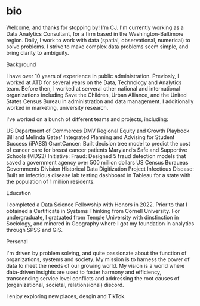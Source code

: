 # bio

Welcome, and thanks for stopping by! I'm CJ. I'm currently working as a Data Analytics Consultant, for a firm based in the Washington-Baltimore region. Daily, I work to work with data (spatial, observational, numerical) to solve problems. I strive to make complex data problems seem simple, and bring clarity to ambiguity. 

Background

I have over 10 years of experience in public administration. Previosly, I worked at ATD for several years on the Data, Technology and Analytics team. Before then, I worked at serveral other national and international organizations including Save the Children, Urban Alliance, and the United States Census Bureau in administration and data management. I additionally worked in marketing, university research.

I've worked on a bunch of different teams and projects, including:

US Department of Commerces DMV Regional Equity and Growth Playbook
Bill and Melinda Gates' Integrated Planning and Advising for Student Success (iPASS) GrantCancer: Built decision tree model to predict the cost of cancer care for breast cancer patients
Maryland’s Safe and Supportive Schools (MDS3) Initiative: Fraud: Designed 5 fraud detection models that saved a government agency over 500 million dollars
US Census Buraueas Governments Division Historical Data Digitization Project Infectious Disease: Built an infectious disease lab testing dashboard in Tableau for a state with the population of 1 million residents.

Education

I completed a Data Science Fellowship with Honors in 2022. Prior to that I obtained a Certificate in Systems Thinking from Cornell University. For undergraduate, I gratuated from Temple University with dinstinction in Sociology, and minored in Geography where I got my foundation in analytics through SPSS and GIS.

Personal

I'm driven by problem solving, and quite passionate about the function of organizations, systems and society. My mission is to harness the power of data to meet the needs of our growing world. My vision is a world where data-driven insights are used to foster harmony and efficiency, transcending service level conflicts and addressing the root causes of (organizational, societal, relationsional) discord.

I enjoy exploring new places, desgin and TikTok.

